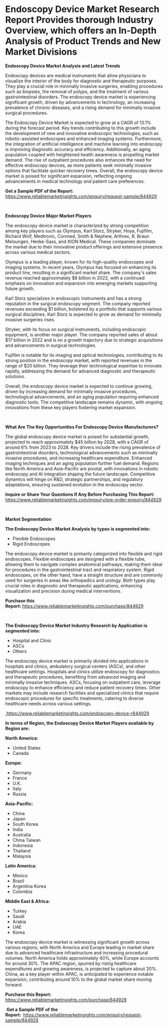 <p><h1>Endoscopy Device Market Research Report Provides thorough Industry Overview, which offers an In-Depth Analysis of Product Trends and New Market Divisions</h1></p><p><strong>Endoscopy Device Market Analysis and Latest Trends</strong></p>
<p><p>Endoscopy devices are medical instruments that allow physicians to visualize the interior of the body for diagnostic and therapeutic purposes. They play a crucial role in minimally invasive surgeries, enabling procedures such as biopsies, the removal of polyps, and the treatment of various gastrointestinal disorders. The endoscopy device market is experiencing significant growth, driven by advancements in technology, an increasing prevalence of chronic diseases, and a rising demand for minimally invasive surgical procedures.</p><p>The Endoscopy Device Market is expected to grow at a CAGR of 13.1% during the forecast period. Key trends contributing to this growth include the development of new and innovative endoscopic technologies, such as robotic-assisted endoscopes and enhanced imaging systems. Furthermore, the integration of artificial intelligence and machine learning into endoscopy is improving diagnostic accuracy and efficiency. Additionally, an aging population coupled with heightened health awareness is propelling market demand. The rise of outpatient procedures also enhances the need for effective endoscopy devices, as more patients seek minimally invasive options that facilitate quicker recovery times. Overall, the endoscopy device market is poised for significant expansion, reflecting ongoing advancements in medical technology and patient care preferences.</p></p>
<p><strong>Get a Sample PDF of the Report:&nbsp;</strong> <a href="https://www.reliablemarketinsights.com/enquiry/request-sample/844929?utm_campaign=1894&utm_medium=2&utm_source=Github&utm_content=ia&utm_term=13042025&utm_id=endoscopy-device">https://www.reliablemarketinsights.com/enquiry/request-sample/844929</a></p>
<p>&nbsp;</p>
<p><strong>Endoscopy Device Major Market Players</strong></p>
<p><p>The endoscopy device market is characterized by strong competition among key players such as Olympus, Karl Storz, Stryker, Hoya, Fujifilm, Richard Wolf, Medtronic, Conmed, Smith & Nephew, Arthrex, B. Braun Melsungen, Henke-Sass, and XION Medical. These companies dominate the market due to their innovative product offerings and extensive presence across various medical sectors.</p><p>Olympus is a leading player, known for its high-quality endoscopes and imaging systems. In recent years, Olympus has focused on enhancing its product line, resulting in a significant market share. The company's sales revenue reached approximately $8 billion in 2022, with a continued emphasis on innovation and expansion into emerging markets supporting future growth.</p><p>Karl Storz specializes in endoscopic instruments and has a strong reputation in the surgical endoscopy segment. The company reported revenues exceeding $1 billion, bolstered by a portfolio that supports various surgical disciplines. Karl Storz is expected to grow as demand for minimally invasive surgeries rises.</p><p>Stryker, with its focus on surgical instruments, including endoscopic equipment, is another major player. The company reported sales of about $17 billion in 2022 and is on a growth trajectory due to strategic acquisitions and advancements in surgical technologies.</p><p>Fujifilm is notable for its imaging and optical technologies, contributing to its strong position in the endoscopy market, with reported revenues in the range of $20 billion. They leverage their technological expertise to innovate rapidly, addressing the demand for advanced diagnostic and therapeutic solutions.</p><p>Overall, the endoscopy device market is expected to continue growing, driven by increasing demand for minimally invasive procedures, technological advancements, and an aging population requiring enhanced diagnostic tools. The competitive landscape remains dynamic, with ongoing innovations from these key players fostering market expansion.</p></p>
<p>&nbsp;</p>
<p><strong>What Are The Key Opportunities For Endoscopy Device Manufacturers?</strong></p>
<p><p>The global endoscopy device market is poised for substantial growth, projected to reach approximately $45 billion by 2028, with a CAGR of around 6% from 2023 to 2028. Key drivers include the rising prevalence of gastrointestinal disorders, technological advancements such as minimally invasive procedures, and increasing healthcare expenditure. Enhanced imaging techniques and an aging population further fuel demand. Regions like North America and Asia-Pacific are pivotal, with innovations in robotic endoscopy and AI integration shaping the future landscape. Competitive dynamics will hinge on R&D, strategic partnerships, and regulatory adaptations, ensuring sustained evolution in the endoscopy sector.</p></p>
<p><strong>Inquire or Share Your Questions If Any Before Purchasing This Report:</strong> <a href="https://www.reliablemarketinsights.com/enquiry/pre-order-enquiry/844929?utm_campaign=1894&utm_medium=2&utm_source=Github&utm_content=ia&utm_term=13042025&utm_id=endoscopy-device">https://www.reliablemarketinsights.com/enquiry/pre-order-enquiry/844929</a></p>
<p>&nbsp;</p>
<p><strong>Market Segmentation</strong></p>
<p><strong>The Endoscopy Device Market Analysis by types is segmented into:</strong></p>
<p><ul><li>Flexible Endoscopes</li><li>Rigid Endoscopes</li></ul></p>
<p><p>The endoscopy device market is primarily categorized into flexible and rigid endoscopes. Flexible endoscopes are designed with a flexible tube, allowing them to navigate complex anatomical pathways, making them ideal for procedures in the gastrointestinal tract and respiratory system. Rigid endoscopes, on the other hand, have a straight structure and are commonly used for surgeries in areas like orthopedics and urology. Both types play crucial roles in diagnostic and therapeutic applications, enhancing visualization and precision during medical interventions.</p></p>
<p><strong>Purchase this Report:&nbsp;</strong><a href="https://www.reliablemarketinsights.com/purchase/844929?utm_campaign=1894&utm_medium=2&utm_source=Github&utm_content=ia&utm_term=13042025&utm_id=endoscopy-device">https://www.reliablemarketinsights.com/purchase/844929</a></p>
<p>&nbsp;</p>
<p><strong>The Endoscopy Device Market Industry Research by Application is segmented into:</strong></p>
<p><ul><li>Hospital and Clinic</li><li>ASCs</li><li>Others</li></ul></p>
<p><p>The endoscopy device market is primarily divided into applications in hospitals and clinics, ambulatory surgical centers (ASCs), and other healthcare settings. Hospitals and clinics utilize endoscopy for diagnostics and therapeutic procedures, benefiting from advanced imaging and minimally invasive techniques. ASCs, focusing on outpatient care, leverage endoscopy to enhance efficiency and reduce patient recovery times. Other markets may include research facilities and specialized clinics that require endoscopic procedures for specific treatments, catering to diverse healthcare needs across various settings.</p></p>
<p><a href="https://www.reliablemarketinsights.com/endoscopy-device-r844929?utm_campaign=1894&utm_medium=2&utm_source=Github&utm_content=ia&utm_term=13042025&utm_id=endoscopy-device">&nbsp;https://www.reliablemarketinsights.com/endoscopy-device-r844929</a></p>
<p><strong>In terms of Region, the Endoscopy Device Market Players available by Region are:</strong></p>
<p>
    <p> <strong> North America: </strong>
        <ul>
            <li>United States</li>
            <li>Canada</li>
        </ul>
        </p> 
    <p> <strong> Europe: </strong>
        <ul>
            <li>Germany</li>
            <li>France</li>
            <li>U.K.</li>
            <li>Italy</li>
            <li>Russia</li>
        </ul>
        </p> 
    <p> <strong> Asia-Pacific: </strong>
        <ul>
            <li>China</li>
            <li>Japan</li>
            <li>South Korea</li>
            <li>India</li>
            <li>Australia</li>
            <li>China Taiwan</li>
            <li>Indonesia</li>
            <li>Thailand</li>
            <li>Malaysia</li>
        </ul>
        </p> 
    <p> <strong> Latin America: </strong>
        <ul>
            <li>Mexico</li>
            <li>Brazil</li>
            <li>Argentina Korea</li>
            <li>Colombia</li>
        </ul>
        </p> 
    <p> <strong> Middle East & Africa: </strong>
        <ul>
            <li>Turkey</li>
            <li>Saudi</li>
            <li>Arabia</li>
            <li>UAE</li>
            <li>Korea</li>
        </ul>
    </p>
    </p>
<p><p>The endoscopy device market is witnessing significant growth across various regions, with North America and Europe leading in market share due to advanced healthcare infrastructure and increasing procedural volumes. North America holds approximately 40%, while Europe accounts for around 30%. The APAC region, spurred by rising healthcare expenditures and growing awareness, is projected to capture about 20%. China, as a key player within APAC, is anticipated to experience notable expansion, contributing around 10% to the global market share moving forward.</p></p>
<p><strong>Purchase this Report: </strong><a href="https://www.reliablemarketinsights.com/purchase/844929?utm_campaign=1894&utm_medium=2&utm_source=Github&utm_content=ia&utm_term=13042025&utm_id=endoscopy-device">https://www.reliablemarketinsights.com/purchase/844929</a></p>
<p>&nbsp;<strong>Get a Sample PDF of the Report:&nbsp;&nbsp;</strong><a href="https://www.reliablemarketinsights.com/enquiry/request-sample/844929?utm_campaign=1894&utm_medium=2&utm_source=Github&utm_content=ia&utm_term=13042025&utm_id=endoscopy-device">https://www.reliablemarketinsights.com/enquiry/request-sample/844929</a></p>
<p><strong></strong></p>
<p><p></p><p></p><p></p></p>